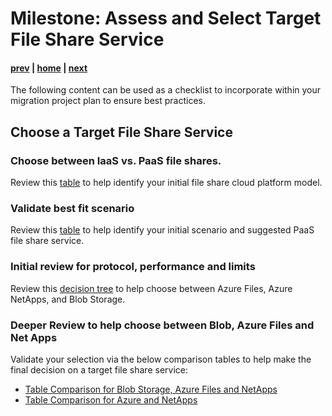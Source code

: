 # Milestone: Assess and Select Target File Share Service
#### [prev](./overview.md) | [home](./readme.md)  | [next](./scan.md)

The following content can be used as a checklist to incorporate within your migration project plan to ensure best practices.

## **Choose a Target File Share Service** 
### Choose between IaaS vs. PaaS file shares.

Review this [table](https://docs.microsoft.com/en-us/azure/virtual-desktop/store-fslogix-profile#azure-platform-details) to help identify your initial file share cloud platform model. 
### Validate best fit scenario 

Review this [table](https://docs.microsoft.com/en-us/azure/cloud-adoption-framework/ready/considerations/storage-options?toc=https%3A%2F%2Fdocs.microsoft.com%2Fen-us%2Fazure%2Farchitecture%2Ftoc.json&bc=https%3A%2F%2Fdocs.microsoft.com%2Fen-us%2Fazure%2Farchitecture%2Fbread%2Ftoc.json#file-and-object-storage-scenarios) to help identify your initial scenario and suggested PaaS file share service.
### Initial review for protocol, performance and limits

Review this [decision tree](https://docs.microsoft.com/en-us/azure/storage/common/storage-migration-overview?bc=/azure/cloud-adoption-framework/_bread/toc.json&toc=/azure/cloud-adoption-framework/toc.json#choose-a-target-storage-service) to help choose between Azure Files, Azure NetApps, and Blob Storage.

### Deeper Review to help choose between Blob, Azure Files and Net Apps

Validate your selection via the below comparison tables to help make the final decision on a target file share service:
- [Table Comparison for Blob Storage, Azure Files and NetApps](https://docs.microsoft.com/en-us/azure/storage/common/nfs-comparison?toc=/azure/storage/files/toc.json)
- [Table Comparison for Azure and NetApps](https://docs.microsoft.com/en-us/azure/storage/files/storage-files-netapp-comparison)


